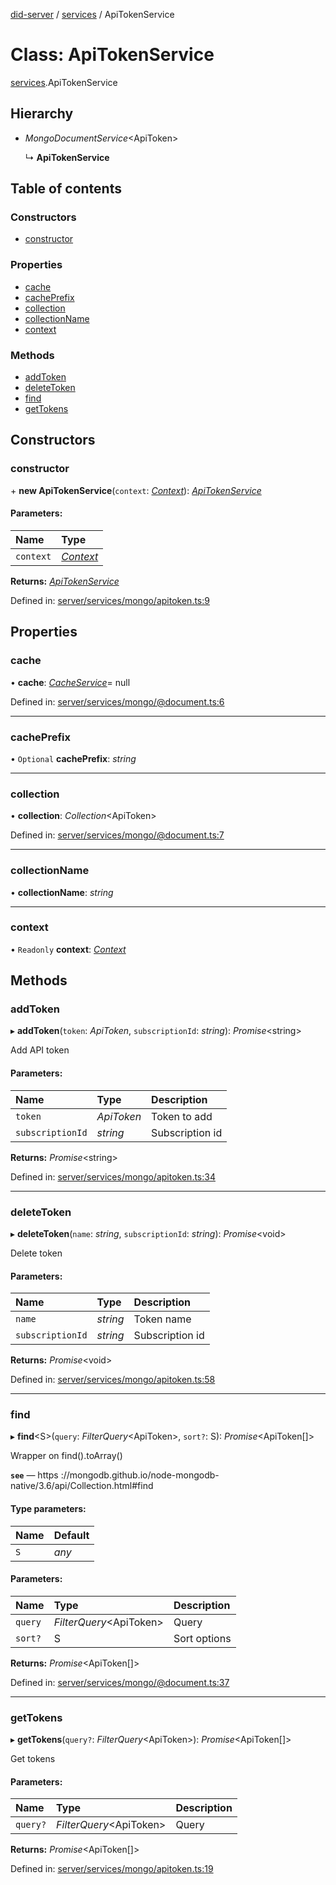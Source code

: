 [did-server](../README.md) / [services](../modules/services.md) / ApiTokenService

# Class: ApiTokenService

[services](../modules/services.md).ApiTokenService

## Hierarchy

* *MongoDocumentService*<ApiToken\>

  ↳ **ApiTokenService**

## Table of contents

### Constructors

- [constructor](services.apitokenservice.md#constructor)

### Properties

- [cache](services.apitokenservice.md#cache)
- [cachePrefix](services.apitokenservice.md#cacheprefix)
- [collection](services.apitokenservice.md#collection)
- [collectionName](services.apitokenservice.md#collectionname)
- [context](services.apitokenservice.md#context)

### Methods

- [addToken](services.apitokenservice.md#addtoken)
- [deleteToken](services.apitokenservice.md#deletetoken)
- [find](services.apitokenservice.md#find)
- [getTokens](services.apitokenservice.md#gettokens)

## Constructors

### constructor

\+ **new ApiTokenService**(`context`: [*Context*](graphql_context.context.md)): [*ApiTokenService*](services.apitokenservice.md)

#### Parameters:

Name | Type |
:------ | :------ |
`context` | [*Context*](graphql_context.context.md) |

**Returns:** [*ApiTokenService*](services.apitokenservice.md)

Defined in: [server/services/mongo/apitoken.ts:9](https://github.com/Puzzlepart/did/blob/ca0344a0/server/services/mongo/apitoken.ts#L9)

## Properties

### cache

• **cache**: [*CacheService*](services_cache.cacheservice.md)= null

Defined in: [server/services/mongo/@document.ts:6](https://github.com/Puzzlepart/did/blob/ca0344a0/server/services/mongo/@document.ts#L6)

___

### cachePrefix

• `Optional` **cachePrefix**: *string*

___

### collection

• **collection**: *Collection*<ApiToken\>

Defined in: [server/services/mongo/@document.ts:7](https://github.com/Puzzlepart/did/blob/ca0344a0/server/services/mongo/@document.ts#L7)

___

### collectionName

• **collectionName**: *string*

___

### context

• `Readonly` **context**: [*Context*](graphql_context.context.md)

## Methods

### addToken

▸ **addToken**(`token`: *ApiToken*, `subscriptionId`: *string*): *Promise*<string\>

Add API token

#### Parameters:

Name | Type | Description |
:------ | :------ | :------ |
`token` | *ApiToken* | Token to add   |
`subscriptionId` | *string* | Subscription id    |

**Returns:** *Promise*<string\>

Defined in: [server/services/mongo/apitoken.ts:34](https://github.com/Puzzlepart/did/blob/ca0344a0/server/services/mongo/apitoken.ts#L34)

___

### deleteToken

▸ **deleteToken**(`name`: *string*, `subscriptionId`: *string*): *Promise*<void\>

Delete token

#### Parameters:

Name | Type | Description |
:------ | :------ | :------ |
`name` | *string* | Token name   |
`subscriptionId` | *string* | Subscription id    |

**Returns:** *Promise*<void\>

Defined in: [server/services/mongo/apitoken.ts:58](https://github.com/Puzzlepart/did/blob/ca0344a0/server/services/mongo/apitoken.ts#L58)

___

### find

▸ **find**<S\>(`query`: *FilterQuery*<ApiToken\>, `sort?`: S): *Promise*<ApiToken[]\>

Wrapper on find().toArray()

**`see`** — https ://mongodb.github.io/node-mongodb-native/3.6/api/Collection.html#find

#### Type parameters:

Name | Default |
:------ | :------ |
`S` | *any* |

#### Parameters:

Name | Type | Description |
:------ | :------ | :------ |
`query` | *FilterQuery*<ApiToken\> | Query   |
`sort?` | S | Sort options    |

**Returns:** *Promise*<ApiToken[]\>

Defined in: [server/services/mongo/@document.ts:37](https://github.com/Puzzlepart/did/blob/ca0344a0/server/services/mongo/@document.ts#L37)

___

### getTokens

▸ **getTokens**(`query?`: *FilterQuery*<ApiToken\>): *Promise*<ApiToken[]\>

Get tokens

#### Parameters:

Name | Type | Description |
:------ | :------ | :------ |
`query?` | *FilterQuery*<ApiToken\> | Query    |

**Returns:** *Promise*<ApiToken[]\>

Defined in: [server/services/mongo/apitoken.ts:19](https://github.com/Puzzlepart/did/blob/ca0344a0/server/services/mongo/apitoken.ts#L19)
